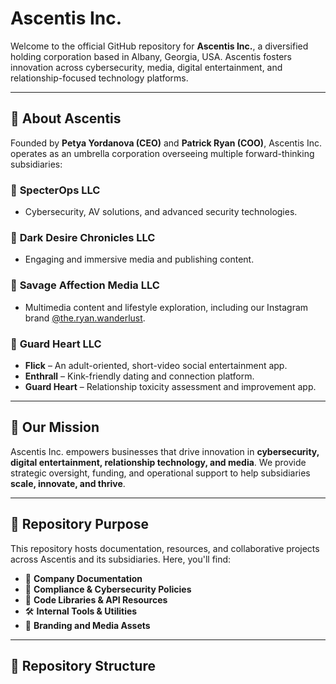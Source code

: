 # Ascentis Inc.

Welcome to the official GitHub repository for **Ascentis Inc.**, a diversified holding corporation based in Albany, Georgia, USA. Ascentis fosters innovation across cybersecurity, media, digital entertainment, and relationship-focused technology platforms.

---

## 🚀 About Ascentis

Founded by **Petya Yordanova (CEO)** and **Patrick Ryan (COO)**, Ascentis Inc. operates as an umbrella corporation overseeing multiple forward-thinking subsidiaries:

### 🔹 **SpecterOps LLC**
- Cybersecurity, AV solutions, and advanced security technologies.

### 🔹 **Dark Desire Chronicles LLC**
- Engaging and immersive media and publishing content.

### 🔹 **Savage Affection Media LLC**
- Multimedia content and lifestyle exploration, including our Instagram brand [@the.ryan.wanderlust](https://www.instagram.com/the.ryan.wanderlust).

### 🔹 **Guard Heart LLC**
- **Flick** – An adult-oriented, short-video social entertainment app.  
- **Enthrall** – Kink-friendly dating and connection platform.  
- **Guard Heart** – Relationship toxicity assessment and improvement app.  

---

## 🎯 Our Mission 

Ascentis Inc. empowers businesses that drive innovation in **cybersecurity, digital entertainment, relationship technology, and media**. We provide strategic oversight, funding, and operational support to help subsidiaries **scale, innovate, and thrive**.

---

## 📂 Repository Purpose  

This repository hosts documentation, resources, and collaborative projects across Ascentis and its subsidiaries. Here, you'll find:

- 📜 **Company Documentation**  
- 🔐 **Compliance & Cybersecurity Policies**  
- 📡 **Code Libraries & API Resources**  
- 🛠 **Internal Tools & Utilities**  
- 🎨 **Branding and Media Assets**  

---

## 📁 Repository Structure  


